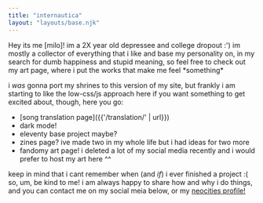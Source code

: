 ```yaml
---
title: "internautica"
layout: "layouts/base.njk"
---
```

<article>
Hey its me [milo]!
im a 2X year old depressee and college dropout :')
im mostly a collector of everything that i like and base my personality on, in my search for dumb happiness and stupid meaning, so feel free to check out my art page, where i put the works that make me feel *something*

i *was* gonna port my shrines to this version of my site, but frankly i am starting to like the low-css/js approach here
if you want something to get excited about, though, here you go:
 - [song translation page]({{'/translation/' | url}})
 - dark mode!
 - eleventy base project maybe?
 - zines page? ive made two in my whole life but i had ideas for two more
 - fandomy art page! i deleted a lot of my social media recently and i would prefer to host my art here ^^


keep in mind that i cant remember when (and *if*) i ever finished a project :(
so, um, be kind to me! i am always happy to share how and why i do things, and you can contact me on my social meia below, or my [neocities profile!](https://neocities.org/site/internautica)

</article>